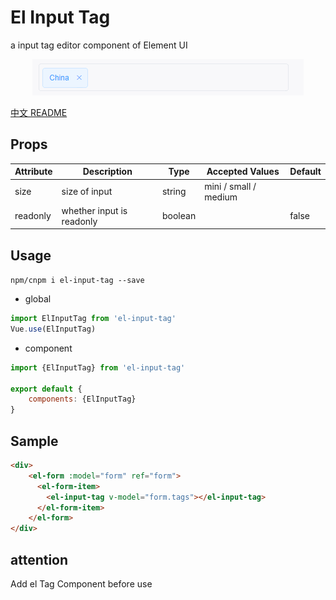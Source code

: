# El Input Tag
a input tag editor component of Element UI
<p align="center">
  <img src="demo.gif" alt="Logo"/>
</p>

[中文 README](README-zh_CN.md)

## Props
| Attribute | Description               | Type    | Accepted Values       | Default |
| --------- | ------------------------- | ------- | --------------------- | ------- |
| size      | size of input             | string  | mini / small / medium |         |
| readonly  | whether input is readonly | boolean |                       | false   |

## Usage
`npm/cnpm i el-input-tag --save`
- global
``` js
import ElInputTag from 'el-input-tag'
Vue.use(ElInputTag)
```


- component
``` js
import {ElInputTag} from 'el-input-tag'

export default {
    components: {ElInputTag}
}
```

## Sample
``` html
<div>
    <el-form :model="form" ref="form">
      <el-form-item>
        <el-input-tag v-model="form.tags"></el-input-tag>
      </el-form-item>
    </el-form>
</div>
```

## attention
Add el Tag Component before use